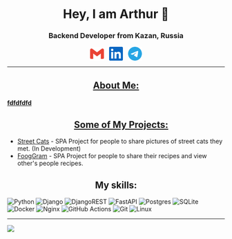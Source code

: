 <h1 align="center">Hey, I am Arthur 👋</h1>
<h3 align="center">Backend Developer from Kazan, Russia</h3>
<p align="center"><a href="mailto:alty.official.prim@gmail.com" target="blank"><img align="center" src="https://raw.githubusercontent.com/AltyOfficial/AltyOfficial/338fa7241e2cb71832a2abcc305f95c016a1fa17/icons/gmail.svg" alt="gmail" height="32" width="32" /></a>&nbsp;&nbsp;&nbsp;<a href="" target="blank"><img align="center" src="https://raw.githubusercontent.com/AltyOfficial/AltyOfficial/338fa7241e2cb71832a2abcc305f95c016a1fa17/icons/linkedin.svg" alt="linkedin" height="32" width="32" /></a>&nbsp;&nbsp;&nbsp;<a href="https://t.me/AltyOfficial" target="blank"><img align="center" src="https://raw.githubusercontent.com/AltyOfficial/AltyOfficial/fbcbbf47699637665fb2b1c3776b6744a9f9b302/icons/tg.svg" alt="telegram" height="32" width="32" /></p>

___
<h2 align="center">About Me:</h2>
<h4>fdfdfdfd</h4>
<ul><h2 align="center">Some of My Projects:</h2>
<li><a href="https://github.com/AltyOfficial/street-cats">Street Cats</a> - SPA Project for people to share pictures of street cats they met. (In Development)</li><li><a href="https://github.com/AltyOfficial/foodgram-project-react">FoogGram</a> - SPA Project for people to share their recipes and view other's people recipes.</li>
</ul>
<h2 align="center">My skills:</h2> 

![Python](https://img.shields.io/badge/python-3670A0?style=for-the-badge&logo=python&logoColor=ffdd54)
![Django](https://img.shields.io/badge/django-%23092E20.svg?style=for-the-badge&logo=django&logoColor=white)
![DjangoREST](https://img.shields.io/badge/DJANGO-REST-ff1709?style=for-the-badge&logo=django&logoColor=white&color=ff1709&labelColor=gray)
![FastAPI](https://img.shields.io/badge/FastAPI-005571?style=for-the-badge&logo=fastapi)
![Postgres](https://img.shields.io/badge/postgres-%23316192.svg?style=for-the-badge&logo=postgresql&logoColor=white)
![SQLite](https://img.shields.io/badge/sqlite-%2307405e.svg?style=for-the-badge&logo=sqlite&logoColor=white)
![Docker](https://img.shields.io/badge/docker-%230db7ed.svg?style=for-the-badge&logo=docker&logoColor=white)
![Nginx](https://img.shields.io/badge/nginx-%23009639.svg?style=for-the-badge&logo=nginx&logoColor=white)
![GitHub Actions](https://img.shields.io/badge/github%20actions-%232671E5.svg?style=for-the-badge&logo=githubactions&logoColor=white)
![Git](https://img.shields.io/badge/git-%23F05033.svg?style=for-the-badge&logo=git&logoColor=white)
![Linux](https://img.shields.io/badge/Linux-FCC624?style=for-the-badge&logo=linux&logoColor=black)

___
![](http://github-profile-summary-cards.vercel.app/api/cards/profile-details?username=AltyOfficial&theme=nord_dark)